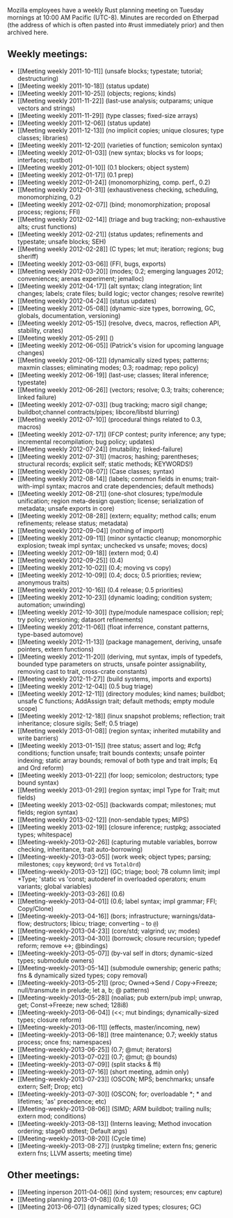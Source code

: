 Mozilla employees have a weekly Rust planning meeting on Tuesday mornings at 10:00 AM Pacific (UTC-8). Minutes are recorded on Etherpad (the address of which is often pasted into #rust immediately prior) and then archived here.

## Weekly meetings:

* [[Meeting weekly 2011-10-11]] (unsafe blocks; typestate; tutorial; destructuring)
* [[Meeting weekly 2011-10-18]] (status update)
* [[Meeting weekly 2011-10-25]] (objects; regions; kinds)
* [[Meeting weekly 2011-11-22]] (last-use analysis; outparams; unique vectors and strings)
* [[Meeting weekly 2011-11-29]] (type classes; fixed-size arrays)
* [[Meeting weekly 2011-12-06]] (status update)
* [[Meeting weekly 2011-12-13]] (no implicit copies; unique closures; type classes; libraries)
* [[Meeting weekly 2011-12-20]] (varieties of function; semicolon syntax)
* [[Meeting weekly 2012-01-03]] (new syntax; blocks vs for loops; interfaces; rustbot)
* [[Meeting weekly 2012-01-10]] (0.1 blockers; object system)
* [[Meeting weekly 2012-01-17]] (0.1 prep)
* [[Meeting weekly 2012-01-24]] (monomorphizing, comp. perf., 0.2)
* [[Meeting weekly 2012-01-31]] (exhaustiveness checking, scheduling, monomorphizing, 0.2)
* [[Meeting weekly 2012-02-07]] (bind; monomorphization; proposal process; regions; FFI)
* [[Meeting weekly 2012-02-14]] (triage and bug tracking; non-exhaustive alts; crust functions)
* [[Meeting weekly 2012-02-21]] (status updates; refinements and typestate; unsafe blocks; SEH)
* [[Meeting weekly 2012-02-28]] (C types; let mut; iteration; regions; bug sheriff)
* [[Meeting weekly 2012-03-06]] (FFI, bugs, exports)
* [[Meeting weekly 2012-03-20]] (modes; 0.2; emerging languages 2012; conveniences; arenas experiment; jemalloc)
* [[Meeting weekly 2012-04-17]] (alt syntax; clang integration; lint changes; labels; crate files; build logic; vector changes; resolve rewrite)
* [[Meeting weekly 2012-04-24]] (status updates)
* [[Meeting weekly 2012-05-08]] (dynamic-size types, borrowing, GC, globals, documentation, versioning)
* [[Meeting weekly 2012-05-15]] (resolve, dvecs, macros, reflection API, stability, crates)
* [[Meeting weekly 2012-05-29]] ()
* [[Meeting weekly 2012-06-05]] (Patrick's vision for upcoming language changes)
* [[Meeting weekly 2012-06-12]] (dynamically sized types; patterns; maxmin classes; eliminating modes; 0.3; roadmap; repo policy)
* [[Meeting weekly 2012-06-19]] (last-use; classes; literal inference; typestate)
* [[Meeting weekly 2012-06-26]] (vectors; resolve; 0.3; traits; coherence; linked failure)
* [[Meeting weekly 2012-07-03]] (bug tracking; macro sigil change; buildbot;channel contracts/pipes; libcore/libstd blurring)
* [[Meeting weekly 2012-07-10]] (procedural things related to 0.3, macros)
* [[Meeting weekly 2012-07-17]] (IFCP contest; purity inference; any type; incremental recompilation; bug policy; updates)
* [[Meeting weekly 2012-07-24]] (mutability; linked-failure)
* [[Meeting weekly 2012-07-31]] (macros; hashing; parentheses; structural records; explicit self; static methods; KEYWORDS!)
* [[Meeting weekly 2012-08-07]] (Case classes; syntax)
* [[Meeting weekly 2012-08-14]] (labels; common fields in enums; trait-with-impl syntax; macros and crate dependencies; default methods)
* [[Meeting weekly 2012-08-21]] (one-shot closures; type/module unification; region meta-design question; license; serialization of metadata; unsafe exports in core)
* [[Meeting weekly 2012-08-28]] (extern; equality; method calls; enum refinements; release status; metadata)
* [[Meeting weekly 2012-09-04]] (nothing of import)
* [[Meeting weekly 2012-09-11]] (minor syntactic cleanup; monomorphic explosion; tweak impl syntax; unchecked vs unsafe; moves; docs)
* [[Meeting weekly 2012-09-18]] (extern mod; 0.4)
* [[Meeting weekly 2012-09-25]] (0.4)
* [[Meeting weekly 2012-10-02]] (0.4; moving vs copy)
* [[Meeting weekly 2012-10-09]] (0.4; docs; 0.5 priorities; review; anonymous traits)
* [[Meeting weekly 2012-10-16]] (0.4 release; 0.5 priorities)
* [[Meeting weekly 2012-10-23]] (dynamic loading; condition system; automation; unwinding)
* [[Meeting weekly 2012-10-30]] (type/module namespace collision; repl; try policy; versioning; datasort refinements)
* [[Meeting weekly 2012-11-06]] (float inferrence, constant patterns, type-based automove)
* [[Meeting weekly 2012-11-13]] (package management, deriving, unsafe pointers, extern functions)
* [[Meeting weekly 2012-11-20]] (deriving, mut syntax, impls of typedefs, bounded type parameters on structs, unsafe pointer assignability, removing cast to trait, cross-crate constants)
* [[Meeting weekly 2012-11-27]] (build systems, imports and exports)
* [[Meeting weekly 2012-12-04]] (0.5 bug triage)
* [[Meeting weekly 2012-12-11]] (directory modules; kind names; buildbot; unsafe C functions; AddAssign trait; default methods; empty module scope)
* [[Meeting weekly 2012-12-18]] (linux snapshot problems; reflection; trait inheritance; closure sigils; Self; 0.5 triage)
* [[Meeting weekly 2013-01-08]] (region syntax; inherited mutability and write barriers)
* [[Meeting weekly 2013-01-15]] (tree status; assert and log; #cfg conditions; function unsafe; trait bounds contexts; unsafe pointer indexing; static array bounds; removal of both type and trait impls; Eq and Ord reform)
* [[Meeting weekly 2013-01-22]] (for loop; semicolon; destructors; type bound syntax)
* [[Meeting weekly 2013-01-29]] (region syntax; impl Type for Trait; mut fields)
* [[Meeting weekly 2013-02-05]] (backwards compat; milestones; mut fields; region syntax)
* [[Meeting weekly 2013-02-12]] (non-sendable types; MIPS)
* [[Meeting weekly 2013-02-19]] (closure inference; rustpkg; associated types; whitespace)
* [[Meeting-weekly-2013-02-26]] (capturing mutable variables, borrow checking, inheritance, trait auto-borrowing)
* [[Meeting-weekly-2013-03-05]] (work week; object types; parsing; milestones; `copy` keyword; `Ord` vs `TotalOrd`)
* [[Meeting-weekly-2013-03-12]] (GC; triage; bool; 78 column limit; impl *Type; 'static vs 'const; autoderef in overloaded operators; enum variants; global variables)
* [[Meeting-weekly-2013-03-26]] (0.6)
* [[Meeting-weekly-2013-04-01]] (0.6; label syntax; impl grammar; FFI; Copy/Clone)  
* [[Meeting-weekly-2013-04-16]] (bors; infrastructure; warnings/data-flow; destructors; libicu; triage; converting `~` to `@`)
* [[Meeting-weekly-2013-04-23]] (core/std; valgrind; uv; modes)
* [[Meeting-weekly-2013-04-30]] (borrowck; closure recursion; typedef reform; remove <->; @bindings)
* [[Meeting-weekly-2013-05-07]] (by-val self in dtors; dynamic-sized types; submodule owners)
* [[Meeting-weekly-2013-05-14]] (submodule ownership; generic paths; fns & dynamically sized types; copy removal)
* [[Meeting-weekly-2013-05-21]] (proc; Owned->Send / Copy->Freeze; null/transmute in prelude; let a, b; @ patterns)
* [[Meeting-weekly-2013-05-28]] (noalias; pub extern/pub impl; unwrap, get; Const->Freeze; new sched; 128i8)
* [[Meeting-weekly-2013-06-04]] (<<; mut bindings; dynamically-sized types; closure reform)
* [[Meeting-weekly-2013-06-11]] (effects, master/incoming, new)
* [[Meeting-weekly-2013-06-18]] (tree maintenance; 0.7; weekly status process; once fns; namespaces)
* [[Meeting-weekly-2013-06-25]] (0.7; @mut; iterators)
* [[Meeting-weekly-2013-07-02]] (0.7; @mut; @ bounds)
* [[Meeting-weekly-2013-07-09]] (split stacks & ffi)
* [[Meeting-weekly-2013-07-16]] (short meeting, admin only)
* [[Meeting-weekly-2013-07-23]] (OSCON; MPS; benchmarks; unsafe extern; Self; Drop; etc)
* [[Meeting-weekly-2013-07-30]] (OSCON; for; overloadable *; * and lifetimes; 'as' precedence; etc)
* [[Meeting-weekly-2013-08-06]] (SIMD; ARM buildbot; trailing nulls; extern mod; conditions)
* [[Meeting-weekly-2013-08-13]] (Interns leaving; Method invocation ordering; stage0 stdtest; Default args)
* [[Meeting-weekly-2013-08-20]] (Cycle time)
* [[Meeting-weekly-2013-08-27]] (rustpkg timeline; extern fns; generic extern fns; LLVM asserts; meeting time)

## Other meetings:

* [[Meeting inperson 2011-04-06]] (kind system; resources; env capture)
* [[Meeting planning 2013-01-08]] (0.6; 1.0)
* [[Meeting 2013-06-07]] (dynamically sized types; closures; GC)

